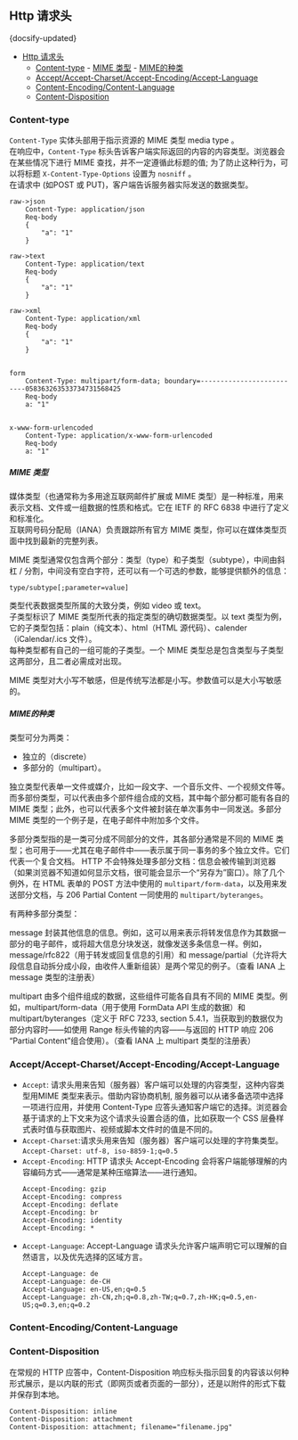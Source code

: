 ## Http 请求头
{docsify-updated}

- [Http 请求头](#http-请求头)
	- [Content-type](#content-type)
			- [MIME 类型](#mime-类型)
			- [MIME的种类](#mime的种类)
	- [Accept/Accept-Charset/Accept-Encoding/Accept-Language](#acceptaccept-charsetaccept-encodingaccept-language)
	- [Content-Encoding/Content-Language](#content-encodingcontent-language)
	- [Content-Disposition](#content-disposition)


### Content-type
`Content-Type` 实体头部用于指示资源的 MIME 类型 media type 。  
在响应中，`Content-Type` 标头告诉客户端实际返回的内容的内容类型。浏览器会在某些情况下进行 MIME 查找，并不一定遵循此标题的值; 为了防止这种行为，可以将标题 `X-Content-Type-Options` 设置为 `nosniff` 。  
在请求中 (如POST 或 PUT)，客户端告诉服务器实际发送的数据类型。

```
raw->json
	Content-Type: application/json
	Req-body
	{
		"a": "1"
	}

raw->text
	Content-Type: application/text
	Req-body
	{
		"a": "1"
	}

raw->xml
	Content-Type: application/xml
	Req-body
	{
		"a": "1"
	}


form
	Content-Type: multipart/form-data; boundary=--------------------------058363263533734731568425
	Req-body
	a: "1"


x-www-form-urlencoded
	Content-Type: application/x-www-form-urlencoded
	Req-body
	a: "1"
```

##### MIME 类型
媒体类型（也通常称为多用途互联网邮件扩展或 MIME 类型）是一种标准，用来表示文档、文件或一组数据的性质和格式。它在 IETF 的 RFC 6838 中进行了定义和标准化。  
互联网号码分配局（IANA）负责跟踪所有官方 MIME 类型，你可以在媒体类型页面中找到最新的完整列表。

MIME 类型通常仅包含两个部分：类型（type）和子类型（subtype），中间由斜杠 / 分割，中间没有空白字符，还可以有一个可选的参数，能够提供额外的信息：
```
type/subtype[;parameter=value]
```
类型代表数据类型所属的大致分类，例如 video 或 text。  
子类型标识了 MIME 类型所代表的指定类型的确切数据类型。以 text 类型为例，它的子类型包括：plain（纯文本）、html（HTML 源代码）、calender（iCalendar/.ics 文件）。  
每种类型都有自己的一组可能的子类型。一个 MIME 类型总是包含类型与子类型这两部分，且二者必需成对出现。

MIME 类型对大小写不敏感，但是传统写法都是小写。参数值可以是大小写敏感的。

##### MIME的种类
类型可分为两类：
+ 独立的（discrete）
+ 多部分的（multipart）。
  
独立类型代表单一文件或媒介，比如一段文字、一个音乐文件、一个视频文件等。  
而多部份类型，可以代表由多个部件组合成的文档，其中每个部分都可能有各自的 MIME 类型；此外，也可以代表多个文件被封装在单次事务中一同发送。多部分 MIME 类型的一个例子是，在电子邮件中附加多个文件。

多部分类型指的是一类可分成不同部分的文件，其各部分通常是不同的 MIME 类型；也可用于——尤其在电子邮件中——表示属于同一事务的多个独立文件。它们代表一个复合文档。
HTTP 不会特殊处理多部分文档：信息会被传输到浏览器（如果浏览器不知道如何显示文档，很可能会显示一个“另存为”窗口）。除了几个例外，在 HTML 表单的 POST 方法中使用的 `multipart/form-data`，以及用来发送部分文档，与 206 Partial Content 一同使用的 `multipart/byteranges`。

有两种多部分类型：

message
封装其他信息的信息。例如，这可以用来表示将转发信息作为其数据一部分的电子邮件，或将超大信息分块发送，就像发送多条信息一样。例如，message/rfc822（用于转发或回复信息的引用）和 message/partial（允许将大段信息自动拆分成小段，由收件人重新组装）是两个常见的例子。（查看 IANA 上 message 类型的注册表）

multipart
由多个组件组成的数据，这些组件可能各自具有不同的 MIME 类型。例如，multipart/form-data（用于使用 FormData API 生成的数据）和 multipart/byteranges（定义于 RFC 7233, section 5.4.1，当获取到的数据仅为部分内容时——如使用 Range 标头传输的内容——与返回的 HTTP 响应 206 “Partial Content”组合使用）。（查看 IANA 上 multipart 类型的注册表）


### Accept/Accept-Charset/Accept-Encoding/Accept-Language
+ `Accept`: 请求头用来告知（服务器）客户端可以处理的内容类型，这种内容类型用MIME 类型来表示。借助内容协商机制, 服务器可以从诸多备选项中选择一项进行应用，并使用 Content-Type 应答头通知客户端它的选择。浏览器会基于请求的上下文来为这个请求头设置合适的值，比如获取一个 CSS 层叠样式表时值与获取图片、视频或脚本文件时的值是不同的。
+ `Accept-Charset`:请求头用来告知（服务器）客户端可以处理的字符集类型。 `Accept-Charset: utf-8, iso-8859-1;q=0.5`
+ `Accept-Encoding`: HTTP 请求头 Accept-Encoding 会将客户端能够理解的内容编码方式——通常是某种压缩算法——进行通知。 
    ```
    Accept-Encoding: gzip
    Accept-Encoding: compress
    Accept-Encoding: deflate
    Accept-Encoding: br
    Accept-Encoding: identity
    Accept-Encoding: *
    ```
+ `Accept-Language`: Accept-Language 请求头允许客户端声明它可以理解的自然语言，以及优先选择的区域方言。 
    ```
    Accept-Language: de
    Accept-Language: de-CH
    Accept-Language: en-US,en;q=0.5
    Accept-Language: zh-CN,zh;q=0.8,zh-TW;q=0.7,zh-HK;q=0.5,en-US;q=0.3,en;q=0.2
    ```

### Content-Encoding/Content-Language

### Content-Disposition
在常规的 HTTP 应答中，Content-Disposition 响应标头指示回复的内容该以何种形式展示，是以内联的形式（即网页或者页面的一部分），还是以附件的形式下载并保存到本地。
```
Content-Disposition: inline
Content-Disposition: attachment
Content-Disposition: attachment; filename="filename.jpg"
```